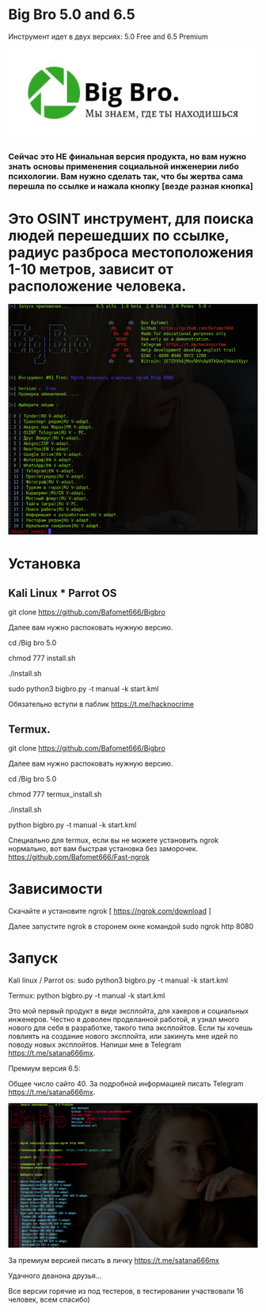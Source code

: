 # Big Bro 5.0 and 6.5 

Инструмент идет в двух версиях: 5.0 Free and 6.5 Premium

![alt tag](https://github.com/Bafomet666/screen/blob/main/photo_2020-10-16_14-36-16.jpg)​

  ### Сейчас это НЕ финальная версия продукта, но вам нужно знать основы применения социальной инженерии либо психологии. Вам нужно сделать так, что бы жертва сама перешла по ссылке и нажала кнопку [везде разная кнопка]
  

# Это OSINT инструмент, для поиска людей перешедших по ссылке, радиус разброса местоположения 1-10 метров, зависит от расположение человека.

![alt tag](https://github.com/Bafomet666/screen/blob/main/Free.png)​

# Установка

## Kali Linux * Parrot OS

git clone https://github.com/Bafomet666/Bigbro

  Далее вам нужно распоковать нужную версию.

  cd /Big bro 5.0

  chmod 777 install.sh

  ./install.sh

  sudo python3 bigbro.py -t manual -k start.kml


Обязательно вступи в паблик https://t.me/hacknocrime

## Termux.

git clone https://github.com/Bafomet666/Bigbro

  Далее вам нужно распоковать нужную версию.

  cd /Big bro 5.0

  chmod 777 termux_install.sh

 ./install.sh

python bigbro.py -t manual -k start.kml

Специально для termux, если вы не можете установить ngrok нормально, вот вам быстрая установка без заморочек. https://github.com/Bafomet666/Fast-ngrok

# Зависимости

Скачайте и установите ngrok [ https://ngrok.com/download ]

  Далее запустите ngrok в сторонем окне командой sudo ngrok http 8080


# Запуск

  Kali linux / Parrot os:   sudo python3 bigbro.py -t manual -k start.kml

  Termux:                   python bigbro.py -t manual -k start.kml

Это мой первый продукт в виде эксплойта, для хакеров и социальных инженеров. Честно я доволен проделанной работой, я узнал много нового для себя в разработке, такого типа эксплойтов. Если ты хочешь повлиять на создание нового эксплойта, или закинуть мне идей по поводу новых эксплойтов. Напиши мне в Telegram https://t.me/satana666mx.


Премиум версия 6.5:

Общее число сайто 40. За подробной информацией писать Telegram https://t.me/satana666mx.

![alt tag](https://github.com/Bafomet666/screen/blob/main/6.5.png)​

За премиум версией писать в личку https://t.me/satana666mx


Удачного деанона друзья...


Все версии горячие из под тестеров, в тестировании участвовали 16 человек, всем спасибо)


